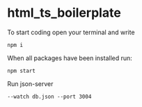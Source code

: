 # html_ts_boilerplate
To start coding open your terminal and write
```
npm i
```

When all packages have been installed run:
```
npm start
```

Run json-server
```
--watch db.json --port 3004
```
